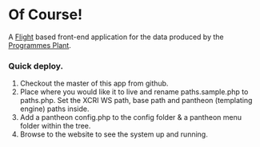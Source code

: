 # Of Course!

A [Flight](http://flightphp.com/) based front-end application for the data produced by the [Programmes Plant](http://github.com/unikent/).

### Quick deploy.

1. Checkout the master of this app from github.
2. Place where you would like it to live and rename paths.sample.php to paths.php. Set the XCRI WS path, base path and pantheon (templating engine) paths inside.
3. Add a pantheon config.php to the config folder & a pantheon menu folder within the tree.
4. Browse to the website to see the system up and running.